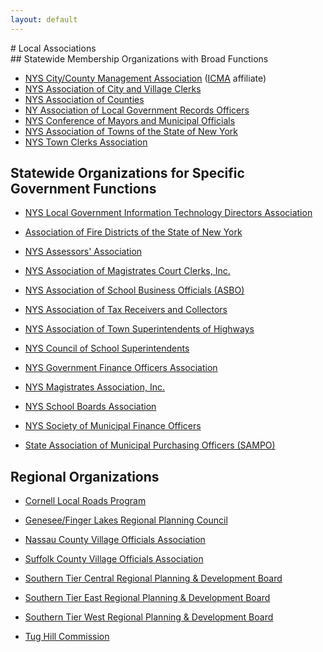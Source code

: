 ```yaml
---
layout: default
---
```


<div class="row">
# Local Associations
  <div class="col-md-6">
## Statewide Membership Organizations with Broad Functions

* [NYS City/County Management Association](http://www.nyscma.govoffice.com/) ([ICMA](http://icma.org/) affiliate)
* [NYS Association of City and Village Clerks](http://www.nysclerks.com/)
* [NYS Association of Counties](http://www.nysac.org/)
* [NY Association of Local Government Records Officers](http://www.nyalgro.org/)
* [NYS Conference of Mayors and Municipal Officials](http://www.nycom.org/)
* [NYS Association of Towns of the State of New York](http://www.nytowns.org/)
* [NYS Town Clerks Association](http://www.nystca.com/)

## Statewide Organizations for Specific Government Functions

* [NYS Local Government Information Technology Directors Association](http://www.nyslgitda.org/)
* [Association of Fire Districts of the State of New York](http://www.firedistnys.com/)
* [NYS Assessors' Association](http://www.nyassessor.com/)
* [NYS Association of Magistrates Court Clerks, Inc.](http://www.nysamcc.com/)
* [NYS Association of School Business Officials (ASBO)](http://www.nysasbo.org/)
* [NYS Association of Tax Receivers and Collectors](http://www.nysatrc.org/)
* [NYS Association of Town Superintendents of Highways](http://www.nystownhwys.org/)
* [NYS Council of School Superintendents](http://www.nyscoss.org/)
* [NYS Government Finance Officers Association](http://www.nysgfoa.org/)
* [NYS Magistrates Association, Inc.](http://www.nysmagassoc.homestead.com/)
* [NYS School Boards Association](http://www.nyssba.org/)
* [NYS Society of Municipal Finance Officers](http://www.nysmunicipalfinanceofficers.org/)
* [State Association of Municipal Purchasing Officers (SAMPO)](http://www.nysampo.org/)

  </div>
  <div class="col-md-6">

## Regional Organizations

* [Cornell Local Roads Program](http://www.clrp.cornell.edu/index.htm)
* [Genesee/Finger Lakes Regional Planning Council](http://www.gflrpc.org/)
* [Nassau County Village Officials Association](http://www.ncvoa.org/)
* [Suffolk County Village Officials Association](http://www.stcplanning.org/)
* [Southern Tier Central Regional Planning & Development Board](http://www.stcplanning.org/)
* [Southern Tier East Regional Planning & Development Board](http://www.steny.org/)
* [Southern Tier West Regional Planning & Development Board](http://www.southerntierwest.org/)
* [Tug Hill Commission](http://www.tughill.org/)

  </div>

</div>
